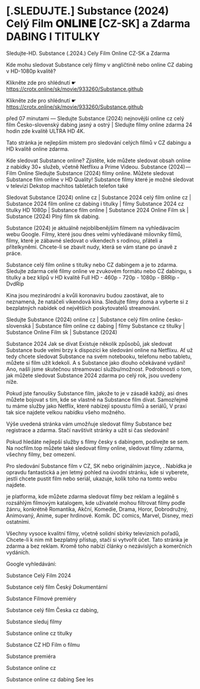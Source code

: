 # [.SLEDUJTE.] Substance (2024) Celý Film 𝐎𝐍𝐋𝐈𝐍𝐄 [CZ-SK] a Zdarma DABING I TITULKY
Sledujte-HD. Substance (.2024.) Cely Film Online CZ-SK a Zdarma


Kde mohu sledovat Substance celý filmy v angličtině nebo online CZ dabing v HD-1080p kvalitě?

 

 

 

Klikněte zde pro shlédnutí ☛ https://crotx.online/sk/movie/933260/Substance.github

Klikněte zde pro shlédnutí ☛ https://crotx.online/sk/movie/933260/Substance.github
 

 

 

před 07 minutami — Sledujte Substance (2024) nejnovější online cz celý film Česko-slovenský dabing jasný a ostrý | Sledujte filmy online zdarma 24 hodin zde kvalitě ULTRA HD 4K.


Tato stránka je nejlepším místem pro sledování celých filmů v CZ dabingu a HD kvalitě online zdarma.


Kde sledovat Substance online? Zjistěte, kde můžete sledovat obsah online z nabídky 30+ služeb, včetně Netflixu a Prime Videou. Substance (2024) — Film Online Sledujte Substance (2024) filmy online. Můžete sledovat Substance film online v HD Quality! Substance filmy které je možné sledovat v televizi Dekstop machitos tabletách telefon také


Sledovat Substance (2024) online cz | Substance 2024 celý film online cz | Substance 2024 film online cz dabing i titulky | filmy Substance 2024 cz titulky HD 1080p | Substance film online | Substance 2024 Online Film sk | Substance (2024) Plný film sk dabing.


Substance (2024) je aktuálně nejoblíbenějším filmem na vyhledávacím webu Google. Filmy, které jsou dnes velmi vyhledávané milovníky filmů, filmy, které je zábavné sledovat o víkendech s rodinou, přáteli a přítelkyněmi. Chcete-li se zbavit nudy, která se vám stane po únavě z práce.


Substance celý film online s titulky nebo CZ dabingem a je to zdarma. Sledujte zdarma celé filmy online ve zvukovém formátu nebo CZ dabingu, s titulky a bez klipů v HD kvalitě Full HD - 460p - 720p - 1080p - BRRip - DvdRip


Kina jsou mezinárodní a kvůli koronaviru budou zaostávat, ale to neznamená, že natáčeli víkendová kina. Sledujte filmy doma a vyberte si z bezplatných nabídek od největších poskytovatelů streamování.


Sledujte Substance (2024) online cz | Substance celý film online česko-slovenská | Substance film online cz dabing | filmy Substance cz titulky | Substance Online Film sk | Substance (2024)


Substance 2024 Jak se dívat Existuje několik způsobů, jak sledovat Substance bude velmi brzy k dispozici ke sledování online na Netflixu. Ať už tedy chcete sledovat Substance na svém notebooku, telefonu nebo tabletu, můžete si film užít kdekoli. A s Substance jako dlouho očekávané vydání! Ano, našli jsme skutečnou streamovací službu/možnost. Podrobnosti o tom, jak můžete sledovat Substance 2024 zdarma po celý rok, jsou uvedeny níže.

Pokud jste fanoušky Substance film, jakože to je v zásadě každý, asi dnes můžete bojovat s tím, kde se vlastně na Substance film dívat. Samozřejmě tu máme služby jako Netflix, které nabízejí spoustu filmů a seriálů, V praxi tak sice najdete velkou nabídku všeho možného.


Výše uvedená stránka vám umožňuje sledovat filmy Substance bez registrace a zdarma. Stačí navštívit stránky a užít si čas sledování!


Pokud hledáte nejlepší služby s filmy česky s dabingem, podívejte se sem. Na nocfilm.top můžete také sledovat filmy online, sledovat filmy zdarma, všechny filmy, bez omezení.


Pro sledování Substance film v CZ, SK nebo originálním jazyce, . Nabídka je opravdu fantastická a jen letmý pohled na úvodní stránku, kde si vyberete, jestli chcete pustit film nebo seriál, ukazuje, kolik toho na tomto webu najdete.


je platforma, kde můžete zdarma sledovat filmy bez reklam a legálně s rozsáhlým filmovým katalogem, kde uživatelé mohou filtrovat filmy podle žánru, konkrétně Romantika, Akční, Komedie, Drama, Horor, Dobrodružný, Animovaný, Anime, super hrdinové. Komik. DC comics, Marvel, Disney, mezi ostatními.


Všechny vysoce kvalitní filmy, včetně solidní sbírky televizních pořadů, Chcete-li k nim mít bezplatný přístup, stačí si vytvořit účet. Tato stránka je zdarma a bez reklam. Kromě toho nabízí články o nezávislých a komerčních vydáních.


Google vyhledávání:

Substance Celý Film 2024

Substance celý film Český Dokumentární

Substance Filmové premiéry

Substance celý film Česka cz dabing,

Substance sleduj filmy

Substance online cz titulky

Substance CZ HD Film o filmu

Substance premiéra

Substance online cz

Substance online cz dabing See les
